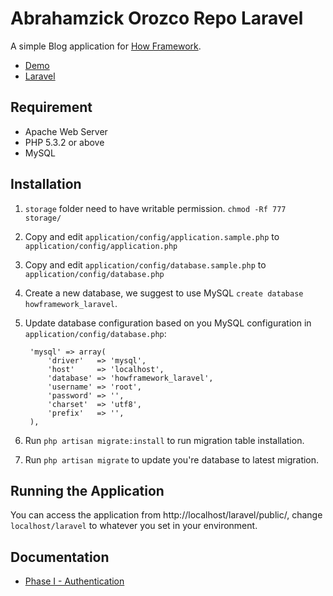 Abrahamzick Orozco Repo Laravel
===

A simple Blog application for [How Framework](http://github.com/howframework).

* [Demo](http://hfw-laravel.phpfogapp.com/)
* [Laravel](http://laravel.com)

## Requirement

* Apache Web Server
* PHP 5.3.2 or above
* MySQL

## Installation

1. `storage` folder need to have writable permission. `chmod -Rf 777 storage/`
2. Copy and edit `application/config/application.sample.php` to `application/config/application.php`
3. Copy and edit `application/config/database.sample.php` to `application/config/database.php`
4. Create a new database, we suggest to use MySQL `create database howframework_laravel`.
5. Update database configuration based on you MySQL configuration in `application/config/database.php`:

		'mysql' => array(
			'driver'   => 'mysql',
			'host'     => 'localhost',
			'database' => 'howframework_laravel',
			'username' => 'root',
			'password' => '',
			'charset'  => 'utf8',
			'prefix'   => '',
		),
6. Run `php artisan migrate:install` to run migration table installation.
7. Run `php artisan migrate` to update you're database to latest migration. 

## Running the Application

You can access the application from http://localhost/laravel/public/, change `localhost/laravel` to whatever you set in your environment.

## Documentation

* [Phase I - Authentication](https://github.com/howframework/Laravel/wiki/Phase-I:-Authentication)
